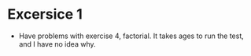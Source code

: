 # Excersice 1
 
- Have problems with exercise 4, factorial.
	It takes ages to run the test, and I have 
	no idea why. 